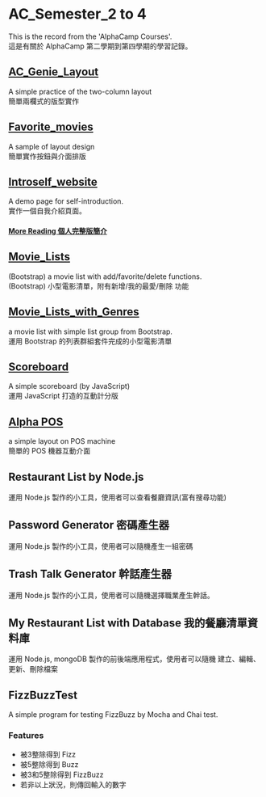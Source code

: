 # AC_Semester_2 to 4
This is the record from the 'AlphaCamp Courses'.  
這是有關於 AlphaCamp 第二學期到第四學期的學習記錄。

## [AC_Genie_Layout](https://andy922200.github.io/alphacamp/AC_Genie_layout/index.html) 
A simple practice of the two-column layout  
簡單兩欄式的版型實作

## [Favorite_movies](https://andy922200.github.io/alphacamp/favorite_movies/index.html)
A sample of layout design  
簡單實作按鈕與介面排版

## [Introself_website](https://andy922200.github.io/alphacamp/Introself_website/index.html)
A demo page for self-introduction.  
實作一個自我介紹頁面。
#### [More Reading 個人完整版簡介](https://andy922200.github.io/CV-Resume/)

## [Movie_Lists](https://andy922200.github.io/alphacamp/Movie_List/index.html)
(Bootstrap) a movie list with add/favorite/delete functions.  
(Bootstrap) 小型電影清單，附有新增/我的最愛/刪除 功能

## [Movie_Lists_with_Genres](https://andy922200.github.io/alphacamp/Movie_Lists_with_Genres/)
a movie list with simple list group from Bootstrap.  
運用 Bootstrap 的列表群組套件完成的小型電影清單

## [Scoreboard](https://andy922200.github.io/alphacamp/scoreboard/scoreboard.html)
A simple scoreboard (by JavaScript)  
運用 JavaScript 打造的互動計分版

## [Alpha POS](https://andy922200.github.io/alphacamp/AlphaPOS/index.html)
a simple layout on POS machine  
簡單的 POS 機器互動介面

## Restaurant List by Node.js
運用 Node.js 製作的小工具，使用者可以查看餐廳資訊(富有搜尋功能)

## Password Generator 密碼產生器
運用 Node.js 製作的小工具，使用者可以隨機產生一組密碼

## Trash Talk Generator 幹話產生器
運用 Node.js 製作的小工具，使用者可以隨機選擇職業產生幹話。

## My Restaurant List with Database 我的餐廳清單資料庫
運用 Node.js, mongoDB 製作的前後端應用程式，使用者可以隨機 建立、編輯、更新、刪除檔案

## FizzBuzzTest
A simple program for testing FizzBuzz by Mocha and Chai test.
### Features
* 被3整除得到 Fizz
* 被5整除得到 Buzz
* 被3和5整除得到 FizzBuzz
* 若非以上狀況，則傳回輸入的數字

